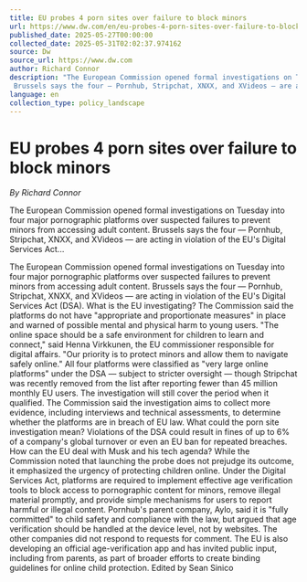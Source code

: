 ```yaml
---
title: EU probes 4 porn sites over failure to block minors
url: https://www.dw.com/en/eu-probes-4-porn-sites-over-failure-to-block-minors/a-72691167
published_date: 2025-05-27T00:00:00
collected_date: 2025-05-31T02:02:37.974162
source: Dw
source_url: https://www.dw.com
author: Richard Connor
description: "The European Commission opened formal investigations on Tuesday into four major pornographic platforms over suspected failures to prevent minors from accessing adult content. 
 Brussels says the four — Pornhub, Stripchat, XNXX, and XVideos — are acting in violation of the EU's Digital Services Act..."
language: en
collection_type: policy_landscape
---
```


# EU probes 4 porn sites over failure to block minors

*By Richard Connor*

The European Commission opened formal investigations on Tuesday into four major pornographic platforms over suspected failures to prevent minors from accessing adult content. 
 Brussels says the four — Pornhub, Stripchat, XNXX, and XVideos — are acting in violation of the EU's Digital Services Act...

The European Commission opened formal investigations on Tuesday into four major pornographic platforms over suspected failures to prevent minors from accessing adult content. 
 Brussels says the four — Pornhub, Stripchat, XNXX, and XVideos — are acting in violation of the EU's Digital Services Act (DSA). 
 What is the EU investigating? 
 The Commission said the platforms do not have "appropriate and proportionate measures" in place and warned of possible mental and physical harm to young users. 
 "The online space should be a safe environment for children to learn and connect," said Henna Virkkunen, the EU commissioner responsible for digital affairs. "Our priority is to protect minors and allow them to navigate safely online." 
 All four platforms were classified as "very large online platforms" under the DSA — subject to stricter oversight — though Stripchat was recently removed from the list after reporting fewer than 45 million monthly EU users. The investigation will still cover the period when it qualified. 
 The Commission said the investigation aims to collect more evidence, including interviews and technical assessments, to determine whether the platforms are in breach of EU law. 
 What could the porn site investigation mean? 
 Violations of the DSA could result in fines of up to 6% of a company's global turnover or even an EU ban for repeated breaches. How can the EU deal with Musk and his tech agenda? 
 While the Commission noted that launching the probe does not prejudge its outcome, it emphasized the urgency of protecting children online. 
 Under the Digital Services Act, platforms are required to implement effective age verification tools to block access to pornographic content for minors, remove illegal material promptly, and provide simple mechanisms for users to report harmful or illegal content. 
 Pornhub's parent company, Aylo, said it is "fully committed" to child safety and compliance with the law, but argued that age verification should be handled at the device level, not by websites. The other companies did not respond to requests for comment. 
 The EU is also developing an official age-verification app and has invited public input, including from parents, as part of broader efforts to create binding guidelines for online child protection. 
 Edited by Sean Sinico